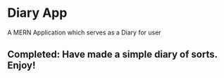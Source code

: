 # Diary App

A MERN Application which serves as a Diary for user

## Completed: Have made a simple diary of sorts. Enjoy!
